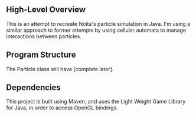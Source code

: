 ## High-Level Overview

This is an attempt to recreate Noita's particle simulation in Java. I'm using a similar approach to former attempts by using cellular automata to manage interactions between particles.

## Program Structure

The Particle class will have [complete later].

## Dependencies

This project is built using Maven, and uses the Light Weight Game Library for Java, in order to access OpenGL bindings.
